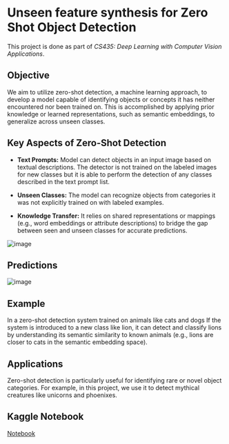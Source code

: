 # Unseen feature synthesis for Zero Shot Object Detection
This project is done as part of _CS435: Deep Learning with Computer Vision Applications_.

## Objective
We aim to utilize zero-shot detection, a machine learning approach, to develop a model capable of identifying objects or concepts it has neither encountered nor been trained on. This is accomplished by applying prior knowledge or learned representations, such as semantic embeddings, to generalize across unseen classes.

## Key Aspects of Zero-Shot Detection
- **Text Prompts:** Model can detect objects in an input image based on textual descriptions. The detector is not trained on the labeled images for new classes but                     it is able to perform the detection of any classes described in the text prompt list.

- **Unseen Classes:** The model can recognize objects from categories it was not explicitly trained on with labeled examples.

- **Knowledge Transfer:** It relies on shared representations or mappings (e.g., word embeddings or attribute descriptions) to bridge the gap between seen and unseen classes for accurate predictions.

![image](https://github.com/user-attachments/assets/98c66ce4-f9cc-47d5-834a-2f31624cf680)

## Predictions

![image](https://github.com/user-attachments/assets/a77d86a0-cfa8-4afa-8ad6-f16e992470f2)

## Example
In a zero-shot detection system trained on animals like cats and dogs
If the system is introduced to a new class like lion, it can detect and classify lions by understanding its semantic similarity to known animals (e.g., lions are closer to cats in the semantic embedding space).

## Applications
Zero-shot detection is particularly useful for identifying rare or novel object categories. For example, in this project, we use it to detect mythical creatures like unicorns and phoenixes.

## Kaggle Notebook
[Notebook](https://www.kaggle.com/code/tiyagupta/cs435-project-final)
